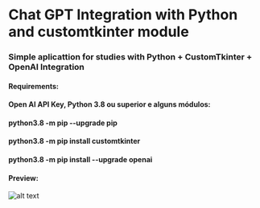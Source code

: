 # Chat GPT Integration with Python and customtkinter module

### Simple aplicattion for studies with Python + CustomTkinter + OpenAI Integration

#### Requirements: 

#### Open AI API Key, Python 3.8 ou superior e alguns módulos:

#### python3.8 -m pip --upgrade pip
#### python3.8 -m pip install customtkinter
#### python3.8 -m pip install --upgrade openai


#### Preview:

![alt text](https://i.ibb.co/6FWFxFG/Chat-GPT.png)
